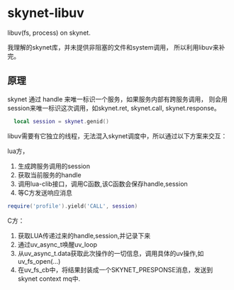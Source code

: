 # skynet-libuv
libuv(fs, process) on skynet.

我理解的skynet库，并未提供非阻塞的文件和system调用，
所以利用libuv来补完。

## 原理

skynet 通过 handle 来唯一标识一个服务，如果服务内部有跨服务调用，
则会用session来唯一标识这次调用，如skynet.ret, skynet.call, skynet.response。

```lua
  local session = skynet.genid()
```

libuv需要有它独立的线程，无法混入skynet调度中，所以通过以下方案来交互：

lua方，
1. 生成跨服务调用的session
2. 获取当前服务的handle
3. 调用lua-clib接口，调用C函数,该C函数会保存handle,session
4. 等C方发送响应消息
```lua
require('profile').yield('CALL', session)
```

C方：
1. 获取LUA传递过来的handle,session,并记录下来
2. 通过uv_async_t唤醒uv_loop
3. 从uv_async_t.data获取此次操作的一切信息，调用具体的uv操作,如 uv_fs_open(...)
4. 在uv_fs_cb中，将结果封装成一个SKYNET_PRESPONSE消息，发送到skynet context mq中.

